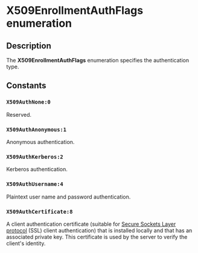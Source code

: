 # X509EnrollmentAuthFlags enumeration

## Description

The **X509EnrollmentAuthFlags** enumeration specifies the authentication type.

## Constants

### `X509AuthNone:0`

Reserved.

### `X509AuthAnonymous:1`

Anonymous authentication.

### `X509AuthKerberos:2`

Kerberos authentication.

### `X509AuthUsername:4`

Plaintext user name and password authentication.

### `X509AuthCertificate:8`

A client authentication certificate (suitable for [Secure Sockets Layer protocol](https://learn.microsoft.com/windows/desktop/SecGloss/s-gly) (SSL) client authentication) that is installed locally and that has an associated private key. This certificate is used by the server to verify the client's identity.